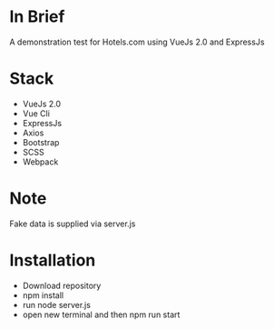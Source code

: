 # In Brief
A demonstration test for Hotels.com using VueJs 2.0 and ExpressJs

# Stack
+ VueJs 2.0
+ Vue Cli
+ ExpressJs
+ Axios
+ Bootstrap
+ SCSS
+ Webpack

# Note
Fake data is supplied via server.js

# Installation
+ Download repository
+ npm install
+ run node server.js
+ open new terminal and then npm run start

